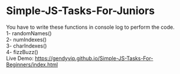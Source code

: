 # Simple-JS-Tasks-For-Juniors
You have to write these functions in console log to perform the code.<br>
1- randomNames()<br>
2- numIndexes()<br>
3- charIndexes()<br>
4- fizzBuzz()<br>
Live Demo: https://gendyvip.github.io/Simple-JS-Tasks-For-Beginners/index.html
